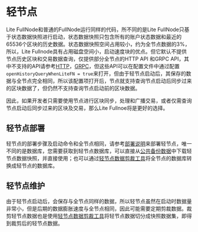 # 轻节点

Lite FullNode和普通的FullNode运行同样的代码，所不同的是Lite FullNode只基于状态数据快照进行启动，状态数据快照只包含所有的账户状态数据和最近的65536个区块的历史数据。状态数据快照空间占用较小，约为全节点数据的3%，所以，Lite Fullnode具有占用磁盘空间小，启动速度块的优点。但它默认不提供节点历史区块和交易数据查询，仅提供部分全节点的HTTP API 和GRPC API，其中不支持的API请参考[HTTP](https://github.com/tronprotocol/java-tron/blob/develop/framework/src/main/java/org/tron/core/services/filter/LiteFnQueryHttpFilter.java)，[GRPC](https://github.com/tronprotocol/java-tron/blob/develop/framework/src/main/java/org/tron/core/services/filter/LiteFnQueryGrpcInterceptor.java)，但这些API可以在配置文件中通过配置 `openHistoryQueryWhenLiteFN = true`来打开，但由于轻节点启动后，其保存的数据与全节点完全相同，所以该配置项打开后，节点就支持查询节点启动后同步过来的区块数据了，但仍然不支持查询节点启动前的区块数据。


因此，如果开发者只需要使用节点进行区块同步，处理和广播交易，或者仅需查询节点启动后同步过来的区块及交易，那么Lite Fullnoe将是更好的选择。

## 轻节点部署
轻节点的部署步骤及启动命令和全节点相同，请参考[部署说明](../../using_javatron/installing_javatron/)来部署轻节点，唯一不同的是数据库，您需要获取到轻节点数据库，可以直接从[公共备份数据](../../using_javatron/backup_restore/#lite-fullnode)中下载轻节点数据快照，并直接使用；也可以通过[轻节点数据剪裁工具](../../using_javatron/toolkit/#_6)将全节点的数据库转换成轻节点的数据库。


## 轻节点维护
由于轻节点启动后，会保存与全节点同样的数据，所以轻节点虽然在启动时数据量非常小，但是后期的数据膨胀速度与全节点相同，因此可能需要定期剪裁数据。裁剪轻节点数据也是使用[轻节点数据剪裁工具](../../using_javatron/toolkit/#_6)将轻节点数据切分成快照数据集，即得到裁剪后的轻节点数据。